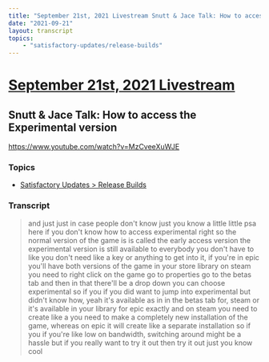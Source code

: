 ```yaml
---
title: "September 21st, 2021 Livestream Snutt & Jace Talk: How to access the Experimental version"
date: "2021-09-21"
layout: transcript
topics:
    - "satisfactory-updates/release-builds"
---
```

# [September 21st, 2021 Livestream](../2021-09-21.md)
## Snutt & Jace Talk: How to access the Experimental version
https://www.youtube.com/watch?v=MzCveeXuWJE

### Topics
* [Satisfactory Updates > Release Builds](../topics/satisfactory-updates/release-builds.md)

### Transcript

> and just just in case people don't know just you know a little little psa here if you don't know how to access experimental right so the normal version of the game is is called the early access version the experimental version is still available to everybody you don't have to like you don't need like a key or anything to get into it, if you're in epic you'll have both versions of the game in your store library on steam you need to right click on the game go to properties go to the betas tab and then in that there'll be a drop down you can choose experimental so if you if you did want to jump into experimental but didn't know how, yeah it's available as in in the betas tab for, steam or it's available in your library for epic exactly and on steam you need to create like a you need to make a completely new installation of the game, whereas on epic it will create like a separate installation so if you if you're like low on bandwidth, switching around might be a hassle but if you really want to try it out then try it out just you know cool
